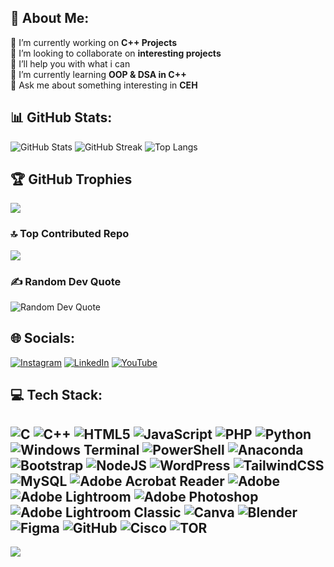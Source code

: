 ## 💫 About Me:
🔭 I’m currently working on <b>C++ Projects</b><br>👯 I’m looking to collaborate on <b>interesting projects</b><br>🤝 I’ll help you with what i can<br>🌱 I’m currently learning <b>OOP & DSA in C++</b><br>💬 Ask me about something interesting in <b>CEH</b>

## 📊 GitHub Stats:
![GitHub Stats](https://github-readme-stats.vercel.app/api?username=evilurl&theme=vue-dark&hide_border=false&include_all_commits=false&count_private=false&card_width=495)
![GitHub Streak](https://github-readme-streak-stats.herokuapp.com/?user=evilurl&theme=vue-dark&hide_border=false)
![Top Langs](https://github-readme-stats.vercel.app/api/top-langs/?username=evilurl&theme=vue-dark&hide_border=false&include_all_commits=false&count_private=false&layout=compact&card_width=495)

## 🏆 GitHub Trophies
![](https://github-profile-trophy.vercel.app/?username=evilurl&theme=gruvbox&no-frame=false&no-bg=false&margin-w=4)

### 🔝 Top Contributed Repo
![](https://github-contributor-stats.vercel.app/api?username=evilurl&limit=5&theme=vue-dark&combine_all_yearly_contributions=true)

### ✍️ Random Dev Quote
![Random Dev Quote](https://quotes-github-readme.vercel.app/api?type=horizontal&theme=radical&width=495)

## 🌐 Socials:
[![Instagram](https://img.shields.io/badge/Instagram-%23E4405F.svg?logo=Instagram&logoColor=white)](https://instagram.com/mhassanraza117) [![LinkedIn](https://img.shields.io/badge/LinkedIn-%230077B5.svg?logo=linkedin&logoColor=white)](https://linkedin.com/in/mhassanraza117) [![YouTube](https://img.shields.io/badge/YouTube-%23FF0000.svg?logo=YouTube&logoColor=white)](https://youtube.com/@UCrwVewbFIYHNv4y19_Uvs3g) 

## 💻 Tech Stack:
![C](https://img.shields.io/badge/c-%2300599C.svg?style=plastic&logo=c&logoColor=white) ![C++](https://img.shields.io/badge/c++-%2300599C.svg?style=plastic&logo=c%2B%2B&logoColor=white) ![HTML5](https://img.shields.io/badge/html5-%23E34F26.svg?style=plastic&logo=html5&logoColor=white) ![JavaScript](https://img.shields.io/badge/javascript-%23323330.svg?style=plastic&logo=javascript&logoColor=%23F7DF1E) ![PHP](https://img.shields.io/badge/php-%23777BB4.svg?style=plastic&logo=php&logoColor=white) ![Python](https://img.shields.io/badge/python-3670A0?style=plastic&logo=python&logoColor=ffdd54) ![Windows Terminal](https://img.shields.io/badge/Windows%20Terminal-%234D4D4D.svg?style=plastic&logo=windows-terminal&logoColor=white) ![PowerShell](https://img.shields.io/badge/PowerShell-%235391FE.svg?style=plastic&logo=powershell&logoColor=white) ![Anaconda](https://img.shields.io/badge/Anaconda-%2344A833.svg?style=plastic&logo=anaconda&logoColor=white) ![Bootstrap](https://img.shields.io/badge/bootstrap-%238511FA.svg?style=plastic&logo=bootstrap&logoColor=white) ![NodeJS](https://img.shields.io/badge/node.js-6DA55F?style=plastic&logo=node.js&logoColor=white) ![WordPress](https://img.shields.io/badge/WordPress-%23117AC9.svg?style=plastic&logo=WordPress&logoColor=white) ![TailwindCSS](https://img.shields.io/badge/tailwindcss-%2338B2AC.svg?style=plastic&logo=tailwind-css&logoColor=white) ![MySQL](https://img.shields.io/badge/mysql-4479A1.svg?style=plastic&logo=mysql&logoColor=white) ![Adobe Acrobat Reader](https://img.shields.io/badge/Adobe%20Acrobat%20Reader-EC1C24.svg?style=plastic&logo=Adobe%20Acrobat%20Reader&logoColor=white) ![Adobe](https://img.shields.io/badge/adobe-%23FF0000.svg?style=plastic&logo=adobe&logoColor=white) ![Adobe Lightroom](https://img.shields.io/badge/Adobe%20Lightroom-31A8FF.svg?style=plastic&logo=Adobe%20Lightroom&logoColor=white) ![Adobe Photoshop](https://img.shields.io/badge/adobe%20photoshop-%2331A8FF.svg?style=plastic&logo=adobe%20photoshop&logoColor=white) ![Adobe Lightroom Classic](https://img.shields.io/badge/Adobe%20Lightroom%20Classic-31A8FF.svg?style=plastic&logo=Adobe%20Lightroom%20Classic&logoColor=white) ![Canva](https://img.shields.io/badge/Canva-%2300C4CC.svg?style=plastic&logo=Canva&logoColor=white) ![Blender](https://img.shields.io/badge/blender-%23F5792A.svg?style=plastic&logo=blender&logoColor=white) ![Figma](https://img.shields.io/badge/figma-%23F24E1E.svg?style=plastic&logo=figma&logoColor=white) ![GitHub](https://img.shields.io/badge/github-%23121011.svg?style=plastic&logo=github&logoColor=white) ![Cisco](https://img.shields.io/badge/cisco-%23049fd9.svg?style=plastic&logo=cisco&logoColor=black) ![TOR](https://img.shields.io/badge/tor-%237E4798.svg?style=plastic&logo=tor-project&logoColor=white)
---
[![](https://visitcount.itsvg.in/api?id=evilurl&icon=5&color=0)](https://visitcount.itsvg.in)

<!-- Proudly created with GPRM ( https://gprm.itsvg.in ) -->
